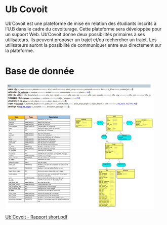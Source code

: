 # Ub Covoit

Ub’Covoit est une plateforme de mise en relation des étudiants inscrits à l’U.B dans le
cadre du covoiturage. Cette plateforme sera développée pour un support Web.
Ub’Covoit donne deux possibilités primaires à ses utilisateurs. Ils peuvent proposer un
trajet et/ou rechercher un trajet. Les utilisateurs auront la possibilité de communiquer
entre eux directement sur la plateforme. 
<br/>

# Base de donnée

![Page_1](media/bdd.jpg)

[Ub'Covoit - Rapport short.pdf](https://github.com/davidgolay/Ub-covoit/files/7148197/Ub.Covoit.-.Rapport.short.pdf)

